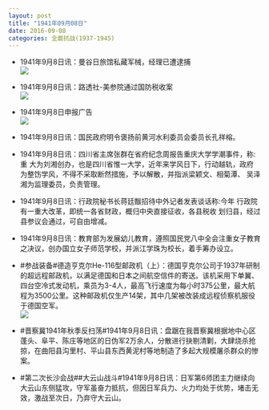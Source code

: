 ```yaml
---
layout: post
title: "1941年09月08日"
date: 2016-09-08
categories: 全面抗战(1937-1945)
---
```


<meta name="referrer" content="no-referrer" />

- 1941年9月8日讯：曼谷日旅馆私藏军械，经理已遭逮捕 <br/><img src="https://ww1.sinaimg.cn/large/aca367d8jw1f7mknpy06zj20gw06uq4o.jpg" />

- 1941年9月8日讯：路透社-美参院通过国防税收案 <br/><img src="https://ww4.sinaimg.cn/large/aca367d8jw1f7mixy5obfj20b106rq42.jpg" />

- 1941年9月8日申报广告 <br/><img src="https://ww1.sinaimg.cn/large/aca367d8jw1f7mh7f2p64j20lg0h041z.jpg" />

- 1941年9月8日讯：国民政府明令褒扬前黄河水利委员会委员长孔祥榕。 

- 1941年9月8日讯：四川省主席张群在省府纪念周报告重庆大学学潮事件，称:重 大为刘湘创办，也是四川省惟一大学，近年来学风日下，行动越轨，政府 为整饬学风，不得不采取断然措施，予以解散，并指派梁颖文、相菊潭、 吴泽湘为监理委员，负责管理。 

- 1941年9月8日讯：行政院秘书长蒋廷黻招待中外记者发表谈话称:今年 行政院有一重大改革，即统一各省财政，概归中央直接征收，各县税收 划归县，经过县参议会通过，可自由增减。 

- 1941年9月8日讯：教育部为发展幼儿教育，遵照国民党八中全会注重女子教育 之决议，创办国立女子师范学校，并派江学珠为校长，着手筹办设立。 

- #参战装备#德造亨克尔He-116型邮政机（上）：德国亨克尔公司于1937年研制的超远程邮政机，以满足德国和日本之间航空信件的寄送。该机采用下单翼、四台空冷式发动机，乘员为3-4人，最高飞行速度为每小时375公里，最大航程为3500公里。这种邮政机仅生产14架，其中几架被改装成远程侦察机服役于德国空军。 <br/><img src="https://ww1.sinaimg.cn/large/aca367d8jw1f7ly4neo73j20dc0ewmyf.jpg" />

- #晋察冀1941年秋季反扫荡#1941年9月8日讯：盘踞在我晋察冀根据地中心区蓬头、阜平、陈庄等地区的日伪军2万余人，分散进行抉剔清剿，大肆烧杀抢掠，在曲阳县沟里村、平山县东西黄泥村等地制造了多起大规模屠杀群众的惨案。 

- #第二次长沙会战##大云山战斗#1941年9月8日讯：日军第6师团主力继续向大云山东侧猛攻，守军虽奋力抵抗，但因日军兵力、火力均处于优势，堵击无效，激战至次日，乃弃守大云山。 

